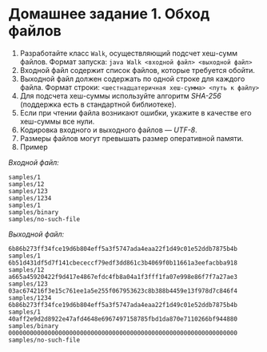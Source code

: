 # Домашнее задание 1. Обход файлов
1. Разработайте класс `Walk`, осуществляющий подсчет хеш-сумм файлов.
Формат запуска:
`java Walk <входной файл> <выходной файл>`
2. Входной файл содержит список файлов, которые требуется обойти.
3. Выходной файл должен содержать по одной строке для каждого файла. Формат строки:
`<шестнадцатеричная хеш-сумма> <путь к файлу>`
4. Для подсчета хеш-суммы используйте алгоритм *SHA-256* (поддержка есть в стандартной библиотеке).
5. Если при чтении файла возникают ошибки, укажите в качестве его хеш-суммы все нули.
6. Кодировка входного и выходного файлов — *UTF-8*.
7. Размеры файлов могут превышать размер оперативной памяти.
8. Пример


*Входной файл:*

```
samples/1
samples/12
samples/123
samples/1234
samples/1
samples/binary
samples/no-such-file
```                        
*Выходной файл:*

```
6b86b273ff34fce19d6b804eff5a3f5747ada4eaa22f1d49c01e52ddb7875b4b samples/1
6b51d431df5d7f141cbececcf79edf3dd861c3b4069f0b11661a3eefacbba918 samples/12
a665a45920422f9d417e4867efdc4fb8a04a1f3fff1fa07e998e86f7f7a27ae3 samples/123
03ac674216f3e15c761ee1a5e255f067953623c8b388b4459e13f978d7c846f4 samples/1234
6b86b273ff34fce19d6b804eff5a3f5747ada4eaa22f1d49c01e52ddb7875b4b samples/1
40aff2e9d2d8922e47afd4648e6967497158785fbd1da870e7110266bf944880 samples/binary
0000000000000000000000000000000000000000000000000000000000000000 samples/no-such-file
```

